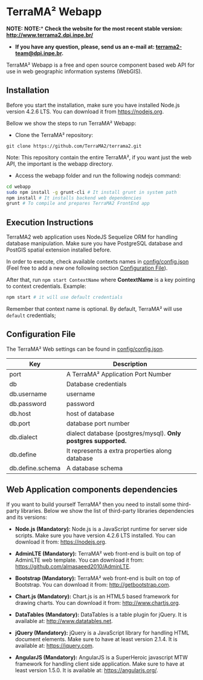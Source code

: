 # TerraMA² Webapp

**NOTE:**
**NOTE:*** **Check the website for the most recent stable version: http://www.terrama2.dpi.inpe.br/**
* **If you have any question, please, send us an e-mail at: terrama2-team@dpi.inpe.br.**

TerraMA² Webapp is a free and open source component based web API for use in web geographic information systems (WebGIS).

## Installation

Before you start the installation, make sure you have installed Node.js version 4.2.6 LTS. You can download it from https://nodejs.org.

Bellow we show the steps to run TerraMA² Webapp:

- Clone the TerraMA² repository:

```
git clone https://github.com/TerraMA2/terrama2.git
```

Note: This repository contain the entire TerraMA², if you want just the web API, the important is the webapp directory.

- Access the webapp folder and run the following nodejs command:

```bash
cd webapp
sudo npm install -g grunt-cli # It install grunt in system path
npm install # It installs backend web dependencies
grunt # To compile and prepares TerraMA2 FrontEnd app
```

## Execution Instructions

TerraMA2 web application uses NodeJS Sequelize ORM for handling database manipulation. Make sure you have PostgreSQL database and PostGIS spatial extension installed before.

In order to execute, check available contexts names in [config/config.json](https://raw.githubusercontent.com/TerraMA2/terrama2/master/webapp/config/webapp.json) (Feel free to add a new one following section [Configuration File](#configuration-file)).

After that, run ```npm start ContextName``` where **ContextName** is a key pointing to context credentials.
Example:

```bash
npm start # it will use default credentials
```

Remember that context name is optional. By default, TerraMA² will use ```default``` credentials;

## Configuration File
The TerraMA² Web settings can be found in [config/config.json](https://raw.githubusercontent.com/TerraMA2/terrama2/master/webapp/config/webapp.json).

Key               | Description
----------------- | -----------------------------------------------------------------
 port             | A TerraMA² Application Port Number
 db               | Database credentials
 db.username      | username
 db.password      | password
 db.host          | host of database
 db.port          | database port number
 db.dialect       | dialect database (postgres/mysql). **Only postgres supported.**
 db.define        | It represents a extra properties along database
 db.define.schema | A database schema


## Web Application components dependencies


If you want to build yourself TerraMA² then you need to install some third-party libraries. Below we show the list of third-party libraries dependencies and its versions:

- **Node.js (Mandatory):** Node.js is a JavaScript runtime for server side scripts. Make sure you have version 4.2.6 LTS installed. You can download it from: https://nodejs.org.

- **AdminLTE (Mandatory):** TerraMA² web front-end is built on top of AdminLTE web template. You can download it from: https://github.com/almasaeed2010/AdminLTE.

- **Bootstrap (Mandatory):** TerraMA² web front-end is built on top of Bootstrap. You can download it from: http://getbootstrap.com.

- **Chart.js (Mandatory):** Chart.js is an HTML5 based framework for drawing charts. You can download it from: http://www.chartjs.org.

- **DataTables (Mandatory):** DataTables is a table plugin for jQuery. It is available at: http://www.datatables.net.

- **jQuery (Mandatory):** jQuery is a JavaScript library for handling HTML document elements. Make sure to have at least version 2.1.4. It is available at: https://jquery.com.

- **AngularJS (Mandatory):** AngularJS is a SuperHeroic javascript MTW framework for handling client side application. Make sure to have at least version 1.5.0. It is available at: https://angularjs.org/.
